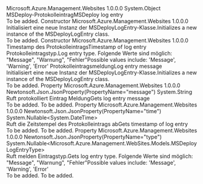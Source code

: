 <Type Name="MSDeployLogEntry" FullName="Microsoft.Azure.Management.WebSites.Models.MSDeployLogEntry">
  <TypeSignature Language="C#" Value="public class MSDeployLogEntry" />
  <TypeSignature Language="ILAsm" Value=".class public auto ansi beforefieldinit MSDeployLogEntry extends System.Object" />
  <TypeSignature Language="DocId" Value="T:Microsoft.Azure.Management.WebSites.Models.MSDeployLogEntry" />
  <TypeSignature Language="VB.NET" Value="Public Class MSDeployLogEntry" />
  <TypeSignature Language="F#" Value="type MSDeployLogEntry = class" />
  <AssemblyInfo>
    <AssemblyName>Microsoft.Azure.Management.Websites</AssemblyName>
    <AssemblyVersion>1.0.0.0</AssemblyVersion>
  </AssemblyInfo>
  <Base>
    <BaseTypeName>System.Object</BaseTypeName>
  </Base>
  <Interfaces />
  <Docs>
    <summary>
            <span data-ttu-id="338c8-101">MSDeploy-Protokolleintrag</span><span class="sxs-lookup"><span data-stu-id="338c8-101">MSDeploy log entry</span></span>
            </summary>
    <remarks>To be added.</remarks>
  </Docs>
  <Members>
    <Member MemberName=".ctor">
      <MemberSignature Language="C#" Value="public MSDeployLogEntry ();" />
      <MemberSignature Language="ILAsm" Value=".method public hidebysig specialname rtspecialname instance void .ctor() cil managed" />
      <MemberSignature Language="DocId" Value="M:Microsoft.Azure.Management.WebSites.Models.MSDeployLogEntry.#ctor" />
      <MemberSignature Language="VB.NET" Value="Public Sub New ()" />
      <MemberType>Constructor</MemberType>
      <AssemblyInfo>
        <AssemblyName>Microsoft.Azure.Management.Websites</AssemblyName>
        <AssemblyVersion>1.0.0.0</AssemblyVersion>
      </AssemblyInfo>
      <Parameters />
      <Docs>
        <summary>
            <span data-ttu-id="338c8-102">Initialisiert eine neue Instanz der MSDeployLogEntry-Klasse.</span><span class="sxs-lookup"><span data-stu-id="338c8-102">Initializes a new instance of the MSDeployLogEntry class.</span></span>
            </summary>
        <remarks>To be added.</remarks>
      </Docs>
    </Member>
    <Member MemberName=".ctor">
      <MemberSignature Language="C#" Value="public MSDeployLogEntry (Nullable&lt;DateTime&gt; time = null, Nullable&lt;Microsoft.Azure.Management.WebSites.Models.MSDeployLogEntryType&gt; type = null, string message = null);" />
      <MemberSignature Language="ILAsm" Value=".method public hidebysig specialname rtspecialname instance void .ctor(valuetype System.Nullable`1&lt;valuetype System.DateTime&gt; time, valuetype System.Nullable`1&lt;valuetype Microsoft.Azure.Management.WebSites.Models.MSDeployLogEntryType&gt; type, string message) cil managed" />
      <MemberSignature Language="DocId" Value="M:Microsoft.Azure.Management.WebSites.Models.MSDeployLogEntry.#ctor(System.Nullable{System.DateTime},System.Nullable{Microsoft.Azure.Management.WebSites.Models.MSDeployLogEntryType},System.String)" />
      <MemberSignature Language="VB.NET" Value="Public Sub New (Optional time As Nullable(Of DateTime) = null, Optional type As Nullable(Of MSDeployLogEntryType) = null, Optional message As String = null)" />
      <MemberSignature Language="F#" Value="new Microsoft.Azure.Management.WebSites.Models.MSDeployLogEntry : Nullable&lt;DateTime&gt; * Nullable&lt;Microsoft.Azure.Management.WebSites.Models.MSDeployLogEntryType&gt; * string -&gt; Microsoft.Azure.Management.WebSites.Models.MSDeployLogEntry" Usage="new Microsoft.Azure.Management.WebSites.Models.MSDeployLogEntry (time, type, message)" />
      <MemberType>Constructor</MemberType>
      <AssemblyInfo>
        <AssemblyName>Microsoft.Azure.Management.Websites</AssemblyName>
        <AssemblyVersion>1.0.0.0</AssemblyVersion>
      </AssemblyInfo>
      <Parameters>
        <Parameter Name="time" Type="System.Nullable&lt;System.DateTime&gt;" />
        <Parameter Name="type" Type="System.Nullable&lt;Microsoft.Azure.Management.WebSites.Models.MSDeployLogEntryType&gt;" />
        <Parameter Name="message" Type="System.String" />
      </Parameters>
      <Docs>
        <param name="time"><span data-ttu-id="338c8-103">Timestamp des Protokolleintrags</span><span class="sxs-lookup"><span data-stu-id="338c8-103">Timestamp of log entry</span></span></param>
        <param name="type"><span data-ttu-id="338c8-104">Protokolleintragstyp.</span><span class="sxs-lookup"><span data-stu-id="338c8-104">Log entry type.</span></span> <span data-ttu-id="338c8-105">Folgende Werte sind möglich: "Message", "Warnung", "Fehler"</span><span class="sxs-lookup"><span data-stu-id="338c8-105">Possible values include: 'Message', 'Warning', 'Error'</span></span></param>
        <param name="message"><span data-ttu-id="338c8-106">Protokolleintragsmeldung</span><span class="sxs-lookup"><span data-stu-id="338c8-106">Log entry message</span></span></param>
        <summary>
            <span data-ttu-id="338c8-107">Initialisiert eine neue Instanz der MSDeployLogEntry-Klasse.</span><span class="sxs-lookup"><span data-stu-id="338c8-107">Initializes a new instance of the MSDeployLogEntry class.</span></span>
            </summary>
        <remarks>To be added.</remarks>
      </Docs>
    </Member>
    <Member MemberName="Message">
      <MemberSignature Language="C#" Value="public string Message { get; }" />
      <MemberSignature Language="ILAsm" Value=".property instance string Message" />
      <MemberSignature Language="DocId" Value="P:Microsoft.Azure.Management.WebSites.Models.MSDeployLogEntry.Message" />
      <MemberSignature Language="VB.NET" Value="Public ReadOnly Property Message As String" />
      <MemberSignature Language="F#" Value="member this.Message : string" Usage="Microsoft.Azure.Management.WebSites.Models.MSDeployLogEntry.Message" />
      <MemberType>Property</MemberType>
      <AssemblyInfo>
        <AssemblyName>Microsoft.Azure.Management.Websites</AssemblyName>
        <AssemblyVersion>1.0.0.0</AssemblyVersion>
      </AssemblyInfo>
      <Attributes>
        <Attribute>
          <AttributeName>Newtonsoft.Json.JsonProperty(PropertyName="message")</AttributeName>
        </Attribute>
      </Attributes>
      <ReturnValue>
        <ReturnType>System.String</ReturnType>
      </ReturnValue>
      <Docs>
        <summary>
            <span data-ttu-id="338c8-108">Ruft protokolliert Eintrag Meldung</span><span class="sxs-lookup"><span data-stu-id="338c8-108">Gets log entry message</span></span>
            </summary>
        <value>To be added.</value>
        <remarks>To be added.</remarks>
      </Docs>
    </Member>
    <Member MemberName="Time">
      <MemberSignature Language="C#" Value="public Nullable&lt;DateTime&gt; Time { get; }" />
      <MemberSignature Language="ILAsm" Value=".property instance valuetype System.Nullable`1&lt;valuetype System.DateTime&gt; Time" />
      <MemberSignature Language="DocId" Value="P:Microsoft.Azure.Management.WebSites.Models.MSDeployLogEntry.Time" />
      <MemberSignature Language="VB.NET" Value="Public ReadOnly Property Time As Nullable(Of DateTime)" />
      <MemberSignature Language="F#" Value="member this.Time : Nullable&lt;DateTime&gt;" Usage="Microsoft.Azure.Management.WebSites.Models.MSDeployLogEntry.Time" />
      <MemberType>Property</MemberType>
      <AssemblyInfo>
        <AssemblyName>Microsoft.Azure.Management.Websites</AssemblyName>
        <AssemblyVersion>1.0.0.0</AssemblyVersion>
      </AssemblyInfo>
      <Attributes>
        <Attribute>
          <AttributeName>Newtonsoft.Json.JsonProperty(PropertyName="time")</AttributeName>
        </Attribute>
      </Attributes>
      <ReturnValue>
        <ReturnType>System.Nullable&lt;System.DateTime&gt;</ReturnType>
      </ReturnValue>
      <Docs>
        <summary>
            <span data-ttu-id="338c8-109">Ruft die Zeitstempel des Protokolleintrags ab</span><span class="sxs-lookup"><span data-stu-id="338c8-109">Gets timestamp of log entry</span></span>
            </summary>
        <value>To be added.</value>
        <remarks>To be added.</remarks>
      </Docs>
    </Member>
    <Member MemberName="Type">
      <MemberSignature Language="C#" Value="public Nullable&lt;Microsoft.Azure.Management.WebSites.Models.MSDeployLogEntryType&gt; Type { get; }" />
      <MemberSignature Language="ILAsm" Value=".property instance valuetype System.Nullable`1&lt;valuetype Microsoft.Azure.Management.WebSites.Models.MSDeployLogEntryType&gt; Type" />
      <MemberSignature Language="DocId" Value="P:Microsoft.Azure.Management.WebSites.Models.MSDeployLogEntry.Type" />
      <MemberSignature Language="VB.NET" Value="Public ReadOnly Property Type As Nullable(Of MSDeployLogEntryType)" />
      <MemberSignature Language="F#" Value="member this.Type : Nullable&lt;Microsoft.Azure.Management.WebSites.Models.MSDeployLogEntryType&gt;" Usage="Microsoft.Azure.Management.WebSites.Models.MSDeployLogEntry.Type" />
      <MemberType>Property</MemberType>
      <AssemblyInfo>
        <AssemblyName>Microsoft.Azure.Management.Websites</AssemblyName>
        <AssemblyVersion>1.0.0.0</AssemblyVersion>
      </AssemblyInfo>
      <Attributes>
        <Attribute>
          <AttributeName>Newtonsoft.Json.JsonProperty(PropertyName="type")</AttributeName>
        </Attribute>
      </Attributes>
      <ReturnValue>
        <ReturnType>System.Nullable&lt;Microsoft.Azure.Management.WebSites.Models.MSDeployLogEntryType&gt;</ReturnType>
      </ReturnValue>
      <Docs>
        <summary>
            <span data-ttu-id="338c8-110">Ruft melden Eintragstyp.</span><span class="sxs-lookup"><span data-stu-id="338c8-110">Gets log entry type.</span></span> <span data-ttu-id="338c8-111">Folgende Werte sind möglich: "Message", "Warnung", "Fehler"</span><span class="sxs-lookup"><span data-stu-id="338c8-111">Possible values include: 'Message', 'Warning', 'Error'</span></span>
            </summary>
        <value>To be added.</value>
        <remarks>To be added.</remarks>
      </Docs>
    </Member>
  </Members>
</Type>